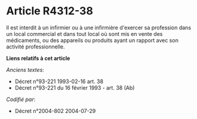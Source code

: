 # Article R4312-38

Il est interdit à un infirmier ou à une infirmière d'exercer sa profession dans un local commercial et dans tout local où
sont mis en vente des médicaments, ou des appareils ou produits ayant un rapport avec son activité professionnelle.

**Liens relatifs à cet article**

_Anciens textes_:

  - Décret n°93-221 1993-02-16 art. 38
  - Décret n°93-221 du 16 février 1993 - art. 38 (Ab)

_Codifié par_:

  - Décret n°2004-802 2004-07-29

